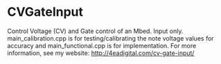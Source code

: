 # CVGateInput
Control Voltage (CV) and Gate control of an Mbed. Input only. main_calibration.cpp is for testing/calibrating the note voltage values for accuracy and main_functional.cpp is for implementation. For more information, see my website: http://4eadigital.com/cv-gate-input/
